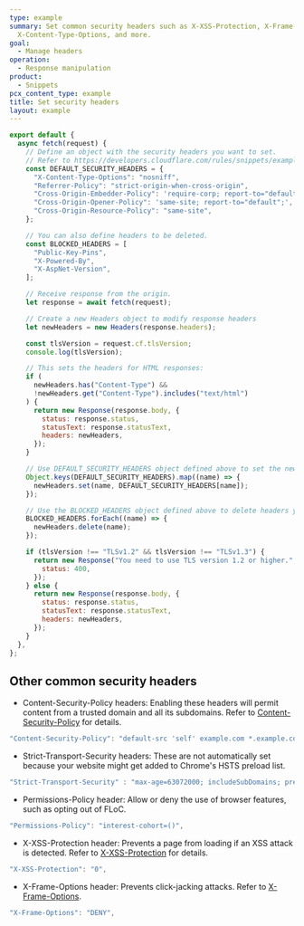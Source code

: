 ```yaml
---
type: example
summary: Set common security headers such as X-XSS-Protection, X-Frame-Options,
  X-Content-Type-Options, and more.
goal:
  - Manage headers
operation:
  - Response manipulation
product:
  - Snippets
pcx_content_type: example
title: Set security headers
layout: example
---
```


```js
export default {
  async fetch(request) {
    // Define an object with the security headers you want to set.
    // Refer to https://developers.cloudflare.com/rules/snippets/examples/security-headers/#other-common-security-headers for more options.
    const DEFAULT_SECURITY_HEADERS = {
      "X-Content-Type-Options": "nosniff",
      "Referrer-Policy": "strict-origin-when-cross-origin",
      "Cross-Origin-Embedder-Policy": 'require-corp; report-to="default";',
      "Cross-Origin-Opener-Policy": 'same-site; report-to="default";',
      "Cross-Origin-Resource-Policy": "same-site",
    };

    // You can also define headers to be deleted.
    const BLOCKED_HEADERS = [
      "Public-Key-Pins",
      "X-Powered-By",
      "X-AspNet-Version",
    ];

    // Receive response from the origin.
    let response = await fetch(request);

    // Create a new Headers object to modify response headers
    let newHeaders = new Headers(response.headers);

    const tlsVersion = request.cf.tlsVersion;
    console.log(tlsVersion);

    // This sets the headers for HTML responses:
    if (
      newHeaders.has("Content-Type") &&
      !newHeaders.get("Content-Type").includes("text/html")
    ) {
      return new Response(response.body, {
        status: response.status,
        statusText: response.statusText,
        headers: newHeaders,
      });
    }

    // Use DEFAULT_SECURITY_HEADERS object defined above to set the new security headers.
    Object.keys(DEFAULT_SECURITY_HEADERS).map((name) => {
      newHeaders.set(name, DEFAULT_SECURITY_HEADERS[name]);
    });

    // Use the BLOCKED_HEADERS object defined above to delete headers you wish to block.
    BLOCKED_HEADERS.forEach((name) => {
      newHeaders.delete(name);
    });

    if (tlsVersion !== "TLSv1.2" && tlsVersion !== "TLSv1.3") {
      return new Response("You need to use TLS version 1.2 or higher.", {
        status: 400,
      });
    } else {
      return new Response(response.body, {
        status: response.status,
        statusText: response.statusText,
        headers: newHeaders,
      });
    }
  },
};
```

## Other common security headers

* Content-Security-Policy headers: Enabling these headers will permit content from a trusted domain and all its subdomains.
Refer to [Content-Security-Policy](https://developer.mozilla.org/en-US/docs/Web/HTTP/Headers/Content-Security-Policy) for details.

```js
"Content-Security-Policy": "default-src 'self' example.com *.example.com",
```

* Strict-Transport-Security headers: These are not automatically set because your website might get added to Chrome's HSTS preload list.

```js
"Strict-Transport-Security" : "max-age=63072000; includeSubDomains; preload",
```

* Permissions-Policy header: Allow or deny the use of browser features, such as opting out of FLoC.

```js
"Permissions-Policy": "interest-cohort=()",
```

* X-XSS-Protection header: Prevents a page from loading if an XSS attack is detected. Refer to [X-XSS-Protection](https://developer.mozilla.org/en-US/docs/Web/HTTP/Headers/X-XSS-Protection) for details.

```js
"X-XSS-Protection": "0",
```

* X-Frame-Options header: Prevents click-jacking attacks. Refer to [X-Frame-Options](https://developer.mozilla.org/en-US/docs/Web/HTTP/Headers/X-Frame-Options).

```js
"X-Frame-Options": "DENY",
```